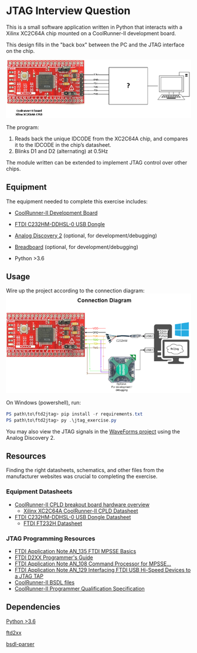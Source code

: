 # JTAG Interview Question

This is a small software application written in Python that interacts with a
Xilinx XC2C64A chip mounted on a CoolRunner-II development board.

This design fills in the "back box" between the PC and the JTAG interface on the
chip.

![Task](img/task.png)

The program:

1. Reads back the unique IDCODE from the XC2C64A chip, and compares it to the IDCODE in the chip’s datasheet.
2. Blinks D1 and D2 (alternating) at 0.5Hz

The module written can be extended to implement JTAG control over other chips.

## Equipment

The equipment needed to complete this exercise includes:

* [CoolRunner-II Development Board](img/coolrunner_II_dev_board.jpg)

* [FTDI C232HM-DDHSL-0 USB Dongle](img\C232HM.webp)

* [Analog Discovery 2](img\analog_discovery_2.jpg) (optional, for development/debugging)

* [Breadboard](img\breadboard.jpg) (optional, for development/debugging)

* Python >3.6

## Usage

Wire up the project according to the connection diagram:
![Wiring Diagram](img/connection_diagram.png)

On Windows (powershell), run:

```powershell
PS path\to\ftd2jtag> pip install -r requirements.txt
PS path\to\ftd2jtag> py .\jtag_exercise.py
```

You may also view the JTAG signals in the [WaveForms project](tests/waveforms/jtag.dwf3logic) using
the Analog Discovery 2.

## Resources

Finding the right datasheets, schematics, and other files from the
manufacturer websites was crucial to completing the exercise.

### Equipment Datasheets

* [CoolRunner-II CPLD breakout board hardware overview](http://dangerousprototypes.com/docs/CoolRunner-II_CPLD_breakout_board)
  * [Xilinx XC2C64A CoolRunner-II CPLD Datasheet](https://www.xilinx.com/support/documentation/data_sheets/ds311.pdf)
* [FTDI C232HM-DDHSL-0 USB Dongle Datasheet](https://www.ftdichip.com/Support/Documents/DataSheets/Cables/DS_C232HM_MPSSE_CABLE.pdf)
  * [FTDI FT232H Datasheet](https://www.ftdichip.com/Support/Documents/DataSheets/ICs/DS_FT232H.pdf)

### JTAG Programming Resources

* [FTDI Application Note AN_135 FTDI MPSSE Basics](https://www.ftdichip.com/Support/Documents/AppNotes/AN_135_MPSSE_Basics.pdf)
* [FTDI D2XX Programmer's Guide](https://www.ftdichip.com/Support/Documents/ProgramGuides/D2XX_Programmer's_Guide(FT_000071).pdf)
* [FTDI Application Note AN_108 Command Processor for MPSSE...](https://www.ftdichip.com/Support/Documents/AppNotes/AN_108_Command_Processor_for_MPSSE_and_MCU_Host_Bus_Emulation_Modes.pdf)
* [FTDI Application Note AN_129 Interfacing FTDI USB Hi-Speed Devices to a JTAG TAP](https://www.ftdichip.com/Support/Documents/AppNotes/AN_129_FTDI_Hi_Speed_USB_To_JTAG_Example.pdf)
* [CoolRunner-II BSDL files](https://www.xilinx.com/support/download/index.html/content/xilinx/en/downloadNav/device-models/bsdl-models/cplds.html)
* [CoolRunner-II Programmer Qualification Specification](https://ia801201.us.archive.org/0/items/CoolRunnerIIProgrammerQualificationSpecification/CoolRunner-II%20Programmer%20Qualification%20Specification.pdf)

## Dependencies

[Python >3.6](https://www.python.org/downloads/)

[ftd2xx](https://pypi.org/project/ftd2xx/)

[bsdl-parser](https://pypi.org/project/bsdl-parser/)